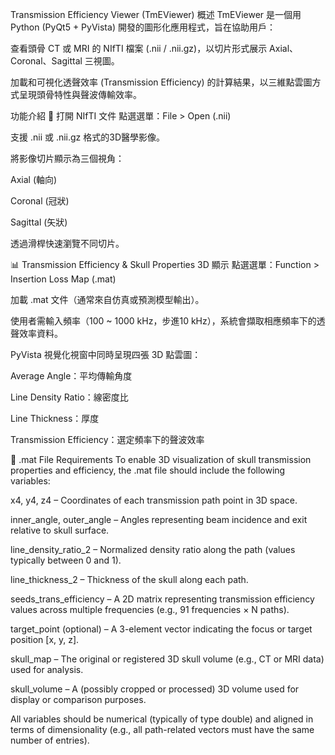 Transmission Efficiency Viewer (TmEViewer)
概述
TmEViewer 是一個用 Python (PyQt5 + PyVista) 開發的圖形化應用程式，旨在協助用戶：

查看頭骨 CT 或 MRI 的 NIfTI 檔案 (.nii / .nii.gz)，以切片形式展示 Axial、Coronal、Sagittal 三視圖。

加載和可視化透聲效率 (Transmission Efficiency) 的計算結果，以三維點雲圖方式呈現頭骨特性與聲波傳輸效率。

功能介紹
📂 打開 NIfTI 文件
點選選單：File > Open (.nii)

支援 .nii 或 .nii.gz 格式的3D醫學影像。

將影像切片顯示為三個視角：

Axial (軸向)

Coronal (冠狀)

Sagittal (矢狀)

透過滑桿快速瀏覽不同切片。

📊 Transmission Efficiency & Skull Properties 3D 顯示
點選選單：Function > Insertion Loss Map (.mat)

加載 .mat 文件（通常來自仿真或預測模型輸出）。

使用者需輸入頻率（100 ~ 1000 kHz，步進10 kHz），系統會擷取相應頻率下的透聲效率資料。

PyVista 視覺化視窗中同時呈現四張 3D 點雲圖：

Average Angle：平均傳輸角度

Line Density Ratio：線密度比

Line Thickness：厚度

Transmission Efficiency：選定頻率下的聲波效率

📁 .mat File Requirements
To enable 3D visualization of skull transmission properties and efficiency, the .mat file should include the following variables:

x4, y4, z4 – Coordinates of each transmission path point in 3D space.

inner_angle, outer_angle – Angles representing beam incidence and exit relative to skull surface.

line_density_ratio_2 – Normalized density ratio along the path (values typically between 0 and 1).

line_thickness_2 – Thickness of the skull along each path.

seeds_trans_efficiency – A 2D matrix representing transmission efficiency values across multiple frequencies (e.g., 91 frequencies × N paths).

target_point (optional) – A 3-element vector indicating the focus or target position [x, y, z].

skull_map – The original or registered 3D skull volume (e.g., CT or MRI data) used for analysis.

skull_volume – A (possibly cropped or processed) 3D volume used for display or comparison purposes.

All variables should be numerical (typically of type double) and aligned in terms of dimensionality (e.g., all path-related vectors must have the same number of entries).
